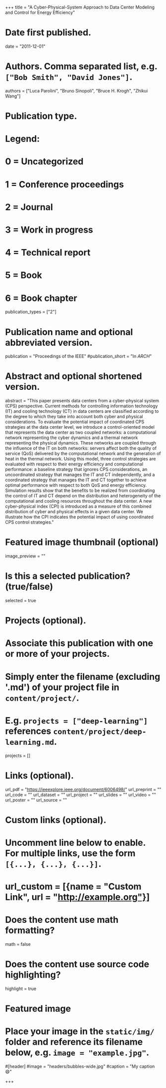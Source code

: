 +++
title = "A Cyber-Physical-System Approach to Data Center Modeling and Control for Energy Efficiency"

# Date first published.
date = "2011-12-01"

# Authors. Comma separated list, e.g. `["Bob Smith", "David Jones"]`.
authors = ["Luca Parolini", "Bruno Sinopoli", "Bruce H. Krogh", "Zhikui Wang"]

# Publication type.
# Legend:
# 0 = Uncategorized
# 1 = Conference proceedings
# 2 = Journal
# 3 = Work in progress
# 4 = Technical report
# 5 = Book
# 6 = Book chapter
publication_types = ["2"]

# Publication name and optional abbreviated version.
publication = "Proceedings of the IEEE"
#publication_short = "In *ARCH*"

# Abstract and optional shortened version.
abstract = "This paper presents data centers from a cyber-physical system (CPS) perspective. Current methods for controlling information technology (IT) and cooling technology (CT) in data centers are classified according to the degree to which they take into account both cyber and physical considerations. To evaluate the potential impact of coordinated CPS strategies at the data center level, we introduce a control-oriented model that represents the data center as two coupled networks: a computational network representing the cyber dynamics and a thermal network representing the physical dynamics. These networks are coupled through the influence of the IT on both networks: servers affect both the quality of service (QoS) delivered by the computational network and the generation of heat in the thermal network. Using this model, three control strategies are evaluated with respect to their energy efficiency and computational performance: a baseline strategy that ignores CPS considerations, an uncoordinated strategy that manages the IT and CT independently, and a coordinated strategy that manages the IT and CT together to achieve optimal performance with respect to both QoS and energy efficiency. Simulation results show that the benefits to be realized from coordinating the control of IT and CT depend on the distribution and heterogeneity of the computational and cooling resources throughout the data center. A new cyber-physical index (CPI) is introduced as a measure of this combined distribution of cyber and physical effects in a given data center. We illustrate how the CPI indicates the potential impact of using coordinated CPS control strategies."

# Featured image thumbnail (optional)
image_preview = ""

# Is this a selected publication? (true/false)
selected = true

# Projects (optional).
#   Associate this publication with one or more of your projects.
#   Simply enter the filename (excluding '.md') of your project file in `content/project/`.
#   E.g. `projects = ["deep-learning"]` references `content/project/deep-learning.md`.
projects = []

# Links (optional).
url_pdf = "https://ieeexplore.ieee.org/document/6006498/"
url_preprint = ""
url_code = ""
url_dataset = ""
url_project = ""
url_slides = ""
url_video = ""
url_poster = ""
url_source = ""

# Custom links (optional).
#   Uncomment line below to enable. For multiple links, use the form `[{...}, {...}, {...}]`.
# url_custom = [{name = "Custom Link", url = "http://example.org"}]

# Does the content use math formatting?
math = false

# Does the content use source code highlighting?
highlight = true

# Featured image
# Place your image in the `static/img/` folder and reference its filename below, e.g. `image = "example.jpg"`.
#[header]
#image = "headers/bubbles-wide.jpg"
#caption = "My caption 😄"

+++
